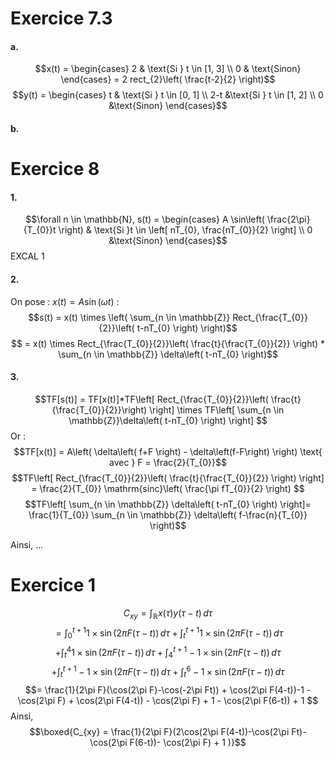 # Exercice 7.3
#### a.
$$x(t) = \begin{cases}
2 & \text{Si } t \in [1, 3] \\
0 & \text{Sinon}
\end{cases} = 2 rect_{2}\left( \frac{t-2}{2} \right)$$
$$y(t) = \begin{cases}
t & \text{Si } t \in [0, 1] \\
2-t &\text{Si } t \in [1, 2] \\
0 &\text{Sinon}
\end{cases}$$

#### b.



# Exercice 8
#### 1.
$$\forall n \in \mathbb{N}, s(t) = \begin{cases}
A \sin\left( \frac{2\pi}{T_{0}}t \right) & \text{Si }t \in \left[ nT_{0}, \frac{nT_{0}}{2} \right] \\
0 &\text{Sinon}
\end{cases}$$
EXCAL 1

#### 2.
On pose : $x(t) = A \sin\left( \omega t \right)$ :
$$s(t) = x(t) \times \left( \sum_{n \in \mathbb{Z}} Rect_{\frac{T_{0}}{2}}\left( t-nT_{0} \right) \right)$$
$$ = x(t) \times Rect_{\frac{T_{0}}{2}}\left( \frac{t}{\frac{T_{0}}{2}} \right) * \sum_{n \in \mathbb{Z}} \delta\left( t-nT_{0} \right)$$

#### 3.
$$TF[s(t)] = TF[x(t)]*TF\left[ Rect_{\frac{T_{0}}{2}}\left( \frac{t}{\frac{T_{0}}{2}}\right) \right] \times TF\left[ \sum_{n \in \mathbb{Z}}\delta\left( t-nT_{0} \right) \right] $$
Or : 
$$TF[x(t)] = A\left( \delta\left( f+F \right) - \delta\left(f-F\right) \right) \text{ avec } F = \frac{2}{T_{0}}$$
$$TF\left[ Rect_{\frac{T_{0}}{2}}\left( \frac{t}{\frac{T_{0}}{2}} \right) \right] = \frac{2}{T_{0}} \mathrm{sinc}\left( \frac{\pi fT_{0}}{2} \right) $$
$$TF\left[ \sum_{n \in \mathbb{Z}} \delta\left( t-nT_{0} \right) \right]= \frac{1}{T_{0}}  \sum_{n \in \mathbb{Z}} \delta\left( f-\frac{n}{T_{0}} \right)$$

Ainsi, 
...

# Exercice 1
$$C_{xy} = \int_{\mathbb{R}} x(\tau)y(\tau-t) \, d\tau $$
$$= \int_{0}^{t+1}1 \times \sin(2\pi F(\tau-t))  \, d\tau + \int_{t}^{t+1} 1 \times \sin(2\pi F(\tau-t)) \, d\tau  $$
$$+ \int_{t}^{4} 1 \times \sin(2\pi F(\tau-t)) \, d\tau + \int_{4}^{t+1} -1 \times \sin(2\pi F(\tau-t)) \, d\tau $$
$$+ \int_{t}^{t+1} -1 \times \sin(2\pi F(\tau-t)) \, d\tau + \int_{t}^{6} -1 \times \sin(2\pi F(\tau-t)) \, d\tau  $$
$$= \frac{1}{2\pi F}(\cos(2\pi F)-\cos(-2\pi Ft)) + \cos(2\pi F(4-t))-1 - \cos(2\pi F) + \cos(2\pi F(4-t)) - \cos(2\pi F) + 1 - \cos(2\pi F(6-t)) + 1 $$
Ainsi, 
$$\boxed{C_{xy} = \frac{1}{2\pi F}(2\cos(2\pi F(4-t))-\cos(2\pi Ft)- \cos(2\pi F(6-t))- \cos(2\pi F) + 1  )}$$
